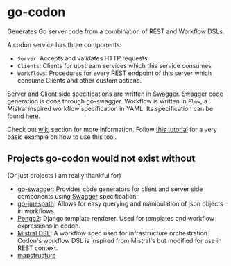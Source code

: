 # go-codon
Generates Go server code from a combination of REST and Workflow DSLs.

A codon service has three components:
- `Server`: Accepts and validates HTTP requests
- `Clients`: Clients for upstream services which this service consumes
- `Workflows`: Procedures for every REST endpoint of this server which consume Clients and other custom actions.

Server and Client side specifications are written in Swagger. Swagger code generation is done through go-swagger. Workflow is written in `Flow`, a Mistral inspired workflow specification in YAML. Its specification can be found [here](https://github.com/grofers/go-codon/wiki/Workflow-DSL-Specification).

Check out [wiki](https://github.com/grofers/go-codon/wiki) section for more information. Follow [this tutorial](https://github.com/grofers/go-codon/wiki/Codon:-REST-Workflow-Framework) for a very basic example on how to use this tool.

## Projects go-codon would not exist without
(Or just projects I am really thankful for)
- [go-swagger](https://github.com/go-swagger/go-swagger): Provides code generators for client and server side components using [Swagger](https://swagger.io/) specification.
- [go-jmespath](https://github.com/jmespath/go-jmespath): Allows for easy querying and manipulation of json objects in workflows.
- [Pongo2](https://github.com/flosch/pongo2): Django template renderer. Used for templates and workflow expressions in codon.
- [Mistral DSL](https://docs.openstack.org/mistral/latest/): A workflow spec used for infrastructure orchestration. Codon's workflow DSL is inspired from Mistral's but modified for use in REST context.
- [mapstructure](https://github.com/mitchellh/mapstructure)

